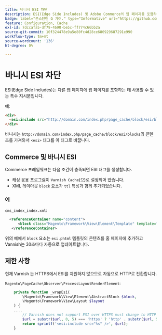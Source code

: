 ```yaml
---
title: 바니시 ESI 차단
description: ESI(Edge Side Includes) 및 Adobe Commerce의 웹 페이지를 포함하는 방법에 대해 알아봅니다. ESI 블록 구현 및 최적화에 대해 살펴봅니다.
badge: label="콘스탄틴 G 기여." type="Informative" url="https://github.com/goivvy" tooltip="콘스탄틴"
feature: Configuration, Cache
exl-id: 7dccafa5-df79-4690-be5c-ff774c66bb2a
source-git-commit: 10f324478e9a5e80fc4d28ce680929687291e990
workflow-type: tm+mt
source-wordcount: '136'
ht-degree: 0%

---
```


# 바니시 ESI 차단

ESI(Edge Side Includes)는 다른 웹 페이지에 웹 페이지를 포함하는 데 사용할 수 있는 특수 지시문입니다.

예:

```html
<div>
  <esi:include src="http://domain.com/index.php/page_cache/block/esi/blocks"/>
</div>
```

바니시는 `http://domain.com/index.php/page_cache/block/esi/blocks`의 콘텐츠를 가져와서 `<esi>` 태그를 이 태그로 바꿉니다.

## Commerce 및 바니시 ESI

Commerce 프레임워크는 다음 조건이 충족되면 ESI 태그를 생성합니다.

- 캐싱 응용 프로그램이 `Varnish Cache`(으)로 설정되어 있습니다.
- XML 레이아웃 `block` 요소가 `ttl` 특성과 함께 추가되었습니다.

### 예

`cms_index_index.xml`:

```xml
  <referenceContainer name="content">
      <block class="Magento\Framework\View\Element\Template" template="Magento_Paypal::esi.phtml" ttl="30"/>
   </referenceContainer>
```

위의 예에서 `block` 요소는 `esi.phtml` 템플릿의 콘텐츠를 홈 페이지에 추가하고 Vannish는 30초마다 자동으로 업데이트합니다.

## 제한 사항

현재 Varnish 는 HTTPS에서 ESI를 지원하지 않으므로 자동으로 HTTP로 전환합니다.

`Magento\PageCache\Observer\ProcessLayoutRenderElement`:

```php
    private function _wrapEsi(
        \Magento\Framework\View\Element\AbstractBlock $block,
        \Magento\Framework\View\Layout $layout
    ) {
    ....
        // Varnish does not support ESI over HTTPS must change to HTTP
        $url = substr($url, 0, 5) === 'https' ? 'http' . substr($url, 5) : $url;
        return sprintf('<esi:include src="%s" />', $url);
    }
```
